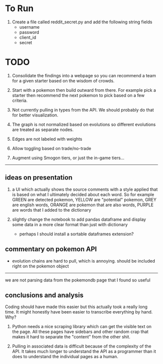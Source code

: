 # To Run

1. Create a file called reddit_secret.py and add the following string fields
    - username
    - password
    - client_id
    - secret

# TODO

1. Consolidate the findings into a webpage so you can recommend a team for a given starter based on the wisdom of crowds.

2. Start with a pokemon then build outward from there. For example pick a starter then recommend the next pokemon to pick based on a few criteria.

3. Not currently pulling in types from the API. We should probably do that for better visualization.

4. The graph is not normalized based on evolutions so different evolutions are treated as separate nodes.

5. Edges are not labeled with weights

6. Allow toggling based on trade/no-trade

7. Augment using Smogon tiers, or just the in-game tiers...

---

## ideas on presentation

1. a UI which actually shows the source comments with a style applied that is based on what I ultimately decided about each word. So for example GREEN are detected pokemon, YELLOW are "potential" pokemon, GREY are english words, ORANGE are pokemon that are also words, PURPLE are words that I added to the dictionary

2. slightly change the notebook to add pandas dataframe and display some data in a more clear format than just with dictionary
    - perhaps I should install a sortable dataframes extension?

## commentary on pokemon API

- evolution chains are hard to pull, which is annoying. should be included right on the pokemon object

---

we are not parsing data from the pokemondb page that I found so useful

## conclusions and analysis

Coding should have made this easier but this actually took a really long time. It might honestly have been easier to transcribe everything by hand. Why?

1. Python needs a nice scraping library which can get the visible text on the page. All these pages have sidebars and other random crap that makes it hard to separate the "content" from the other shit.

2. Pulling in associated data is difficult because of the complexity of the API. It takes much longer to understand the API as a programmer than it does to understand the individual pages as a human.
